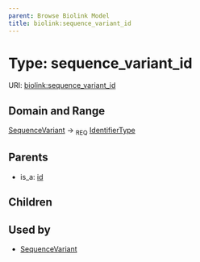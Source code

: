 ```yaml
---
parent: Browse Biolink Model
title: biolink:sequence_variant_id
---
```


# Type: sequence_variant_id




URI: [biolink:sequence_variant_id](https://w3id.org/biolink/vocab/sequence_variant_id)



## Domain and Range

[SequenceVariant](SequenceVariant.md) ->  <sub>REQ</sub> [IdentifierType](types/IdentifierType.md)

## Parents

 *  is_a: [id](id.md)

## Children


## Used by

 * [SequenceVariant](SequenceVariant.md)
